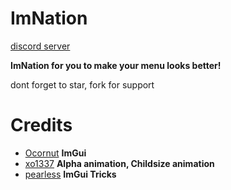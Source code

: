 # ImNation
[discord server](https://discord.gg/t4MvGyMSM3)

**ImNation for you to make your menu looks better!**

dont forget to star, fork for support

# Credits
- [Ocornut](https://github.com/Ocornut) **ImGui**
- [xo1337](https://github.com/xo1337) **Alpha animation, Childsize animation**
- [pearless](https://github.com/pearless) **ImGui Tricks**
